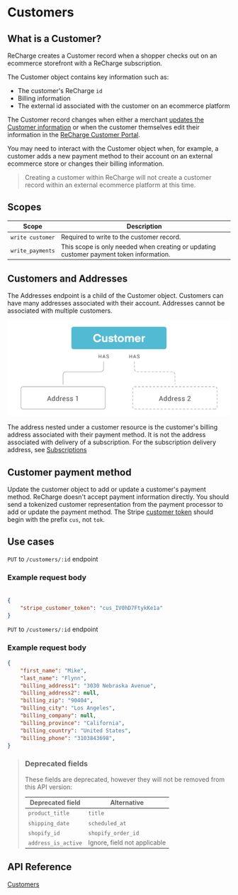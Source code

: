 # Customers

## What is a Customer?

ReCharge creates a Customer record when a shopper checks out on an ecommerce storefront with a ReCharge subscription. 

The Customer object contains key information such as:

- The customer's ReCharge `id`
- Billing information
- The external id associated with the customer on an ecommerce platform

The Customer record changes when either a merchant [updates the Customer information](https://support.rechargepayments.com/hc/en-us/articles/360008682314-Updating-billing-information-for-a-customer) or when the customer themselves edit their information  in the [ReCharge Customer Portal](https://support.rechargepayments.com/hc/en-us/articles/360008683274-Customer-portal-).

You may need to interact with the Customer object when, for example, a customer adds a new payment method to their account on an external ecommerce store or changes their billing information.

<!-- theme: info -->
> Creating a customer within ReCharge will not create a customer record within an external ecommerce platform at this time.

## Scopes

|Scope|Description|
|-|-|
|`write customer`| Required to write to the customer record.|
|`write_payments`| This scope is only needed when creating or updating customer payment token information.|


## Customers and Addresses

The Addresses endpoint is a child of the Customer object. Customers can have many addresses associated with their account. Addresses cannot be associated with multiple customers. 

![customers](assets/images/customer.png)

The address nested under a customer resource is the customer's billing address associated with their payment method. It is not the address associated with delivery of a subscription. For the subscription delivery address, see [Subscriptions](#)

## Customer payment method

Update the customer object to add or update a customer's payment method. ReCharge doesn't accept payment information directly. You should send a tokenized customer representation from the payment processor to add or update the payment method. The Stripe [customer token](https://stripe.com/docs/api/customers/object#customer_object-sources-data-tokenization_method) should begin with the prefix `cus`, not `tok`.

## Use cases

<!--
type: tab
title: Update payment method
-->

`PUT` to `/customers/:id` endpoint

### Example request body

```json

{
    "stripe_customer_token": "cus_IV0hD7FtykKe1a"
}
```

<!--
type: tab
title: Update billing information
-->

`PUT` to `/customers/:id` endpoint

### Example request body

```json
{
    "first_name": "Mike",
    "last_name": "Flynn",
    "billing_address1": "3030 Nebraska Avenue",
    "billing_address2": null,
    "billing_zip": "90404",
    "billing_city": "Los Angeles",
    "billing_company": null,
    "billing_province": "California",
    "billing_country": "United States",
    "billing_phone": "3103843698",
}
```

<!-- type: tab-end -->

<!-- theme: warning -->
> ### Deprecated fields
>These fields are deprecated, however they will not be removed from this API version:
>
>|Deprecated field|Alternative|
>|-|-|
>|`product_title`|`title`|
>|`shipping_date`|`scheduled_at`|
>|`shopify_id`|`shopify_order_id`|
>|`address_is_active`|Ignore, field not applicable|

## API Reference
[Customers](https://developer.rechargepayments.com/#customers)

